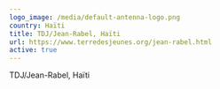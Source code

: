 ```yaml
---
logo_image: /media/default-antenna-logo.png
country: Haïti
title: TDJ/Jean-Rabel, Haïti
url: https://www.terredesjeunes.org/jean-rabel.html
active: true
---
```

TDJ/Jean-Rabel, Haïti